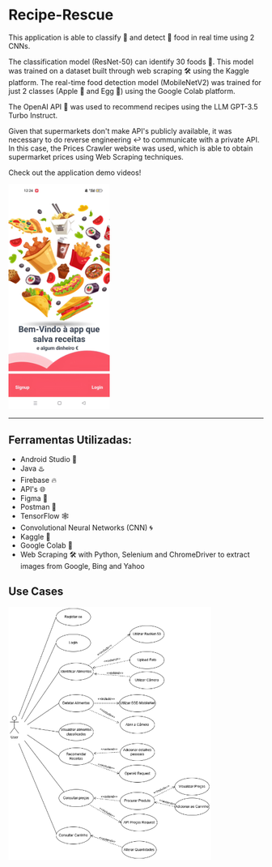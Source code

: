 # Recipe-Rescue
This application is able to classify 🎯 and detect 🔎 food in real time using 2 CNNs.

The classification model (ResNet-50) can identify 30 foods 🍔. This model was trained on a dataset built through web scraping 🛠️ using the Kaggle platform.
The real-time food detection model (MobileNetV2) was trained for just 2 classes (Apple 🍎 and Egg 🥚) using the Google Colab platform.

The OpenAI API 🤖 was used to recommend recipes using the LLM GPT-3.5 Turbo Instruct.

Given that supermarkets don't make API's publicly available, it was necessary to do reverse engineering ↩️ to communicate with a private API. In this case, the Prices Crawler website was used, which is able to obtain supermarket prices using Web Scraping techniques.

Check out the application demo videos!

<a href="https://github.com/joaolouro02/Recipe-Rescue/releases/tag/1.0/Identificar_Alimentos.mp4">
  <img src="https://raw.githubusercontent.com/joaolouro02/Recipe-Rescue/main/Thumbnail.jpeg" alt="Watch the video" width="200"/>
</a>

---
## Ferramentas Utilizadas:
- Android Studio 📱
- Java ♨️
- Firebase 🔥
- API's 🌐 
- Figma 🎨
- Postman 🚀
- TensorFlow 🕸
- Convolutional Neural Networks (CNN) 🌀
- Kaggle 🎯
- Google Colab 🔎
- Web Scraping 🛠️ with Python, Selenium and ChromeDriver to extract images from Google, Bing and Yahoo

## Use Cases
<img src="Use_Cases.png" alt="UseCases" width="400"/>
